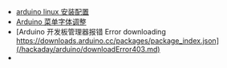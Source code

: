 - [arduino linux 安装配置](/hackaday/arduino/arduinoLinux.md)
- [Arduino 菜单字体调整](/hackaday/arduino/arduinoFontSize.md)
- [Arduino 开发板管理器报错 Error downloading https://downloads.arduino.cc/packages/package_index.json](/hackaday/arduino/downloadError403.md)
- [](/hackaday//.md)
